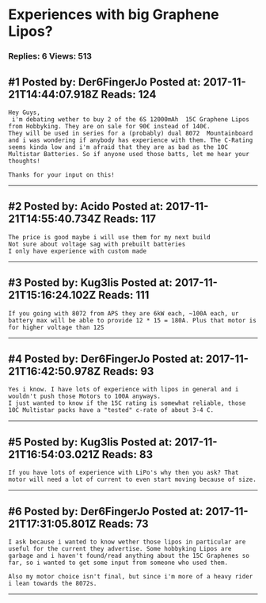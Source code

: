 # Experiences with big Graphene Lipos?

### Replies: 6 Views: 513

## \#1 Posted by: Der6FingerJo Posted at: 2017-11-21T14:44:07.918Z Reads: 124

```
Hey Guys,
 i'm debating wether to buy 2 of the 6S 12000mAh  15C Graphene Lipos from Hobbyking. They are on sale for 90€ instead of 140€.  
They will be used in series for a (probably) dual 8072  Mountainboard and i was wondering if anybody has experience with them. The C-Rating seems kinda low and i'm afraid that they are as bad as the 10C Multistar Batteries. So if anyone used those batts, let me hear your thoughts!

Thanks for your input on this!
```

---
## \#2 Posted by: Acido Posted at: 2017-11-21T14:55:40.734Z Reads: 117

```
The price is good maybe i will use them for my next build
Not sure about voltage sag with prebuilt batteries
I only have experience with custom made
```

---
## \#3 Posted by: Kug3lis Posted at: 2017-11-21T15:16:24.102Z Reads: 111

```
If you going with 8072 from APS they are 6kW each, ~100A each, ur battery max will be able to provide 12 * 15 = 180A. Plus that motor is for higher voltage than 12S
```

---
## \#4 Posted by: Der6FingerJo Posted at: 2017-11-21T16:42:50.978Z Reads: 93

```
Yes i know. I have lots of experience with lipos in general and i wouldn't push those Motors to 100A anyways.
I just wanted to know if the 15C rating is somewhat reliable, those 10C Multistar packs have a "tested" c-rate of about 3-4 C.
```

---
## \#5 Posted by: Kug3lis Posted at: 2017-11-21T16:54:03.021Z Reads: 83

```
If you have lots of experience with LiPo's why then you ask? That motor will need a lot of current to even start moving because of size.
```

---
## \#6 Posted by: Der6FingerJo Posted at: 2017-11-21T17:31:05.801Z Reads: 73

```
I ask because i wanted to know wether those lipos in particular are useful for the current they advertise. Some hobbyking Lipos are garbage and i haven't found/read anything about the 15C Graphenes so far, so i wanted to get some input from someone who used them.

Also my motor choice isn't final, but since i'm more of a heavy rider i lean towards the 8072s.
```

---
